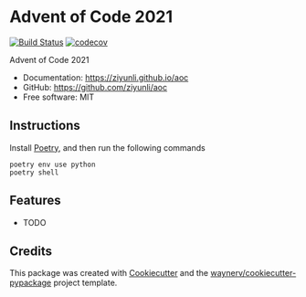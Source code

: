 # Advent of Code 2021

[![Build Status](https://github.com/ziyunli/aoc/actions/workflows/dev.yml/badge.svg)](https://github.com/ziyunli/aoc/actions/workflows/dev.yml)
[![codecov](https://codecov.io/gh/ziyunli/aoc/branch/main/graphs/badge.svg)](https://codecov.io/github/ziyunli/aoc)


Advent of Code 2021


* Documentation: <https://ziyunli.github.io/aoc>
* GitHub: <https://github.com/ziyunli/aoc>
* Free software: MIT

## Instructions

Install [Poetry](https://python-poetry.org/), and then run the following commands

```shell
poetry env use python
poetry shell
```

## Features

* TODO

## Credits

This package was created with [Cookiecutter](https://github.com/audreyr/cookiecutter) and the [waynerv/cookiecutter-pypackage](https://github.com/waynerv/cookiecutter-pypackage) project template.
